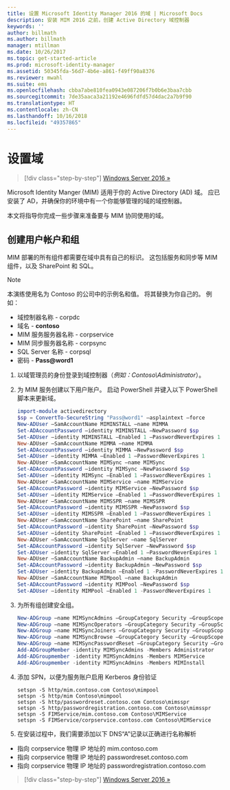 ```yaml
---
title: 设置 Microsoft Identity Manager 2016 的域 | Microsoft Docs
description: 安装 MIM 2016 之前，创建 Active Directory 域控制器
keywords: ''
author: billmath
ms.author: billmath
manager: mtillman
ms.date: 10/26/2017
ms.topic: get-started-article
ms.prod: microsoft-identity-manager
ms.assetid: 50345fda-56d7-4b6e-a861-f49ff90a8376
ms.reviewer: mwahl
ms.suite: ems
ms.openlocfilehash: cbba7abe810fea0943e087206f7b0b6e3baa7cbb
ms.sourcegitcommit: 7de35aaca3a21192e4696fdfd57d4dac2a7b9f90
ms.translationtype: HT
ms.contentlocale: zh-CN
ms.lasthandoff: 10/16/2018
ms.locfileid: "49357865"
---
```

# <a name="set-up-a-domain"></a>设置域

> [!div class="step-by-step"]
> [Windows Server 2016 »](prepare-server-ws2016.md)

Microsoft Identity Manger (MIM) 适用于你的 Active Directory (AD) 域。 应已安装了 AD，并确保你的环境中有一个你能够管理的域的域控制器。

本文将指导你完成一些步骤来准备要与 MIM 协同使用的域。

## <a name="create-user-accounts-and-groups"></a>创建用户帐户和组

MIM 部署的所有组件都需要在域中具有自己的标识。 这包括服务和同步等 MIM 组件，以及 SharePoint 和 SQL。

> [!NOTE]
> 本演练使用名为 Contoso 的公司中的示例名和值。 将其替换为你自己的。 例如：
> - 域控制器名称 - corpdc
> - 域名 - **contoso**
> - MIM 服务服务器名称 - corpservice
> - MIM 同步服务器名称 - corpsync
> - SQL Server 名称 - corpsql
> - 密码 - <strong>Pass@word1</strong>

1. 以域管理员的身份登录到域控制器（*例如：Contoso\Administrator*）。

2. 为 MIM 服务创建以下用户账户。 启动 PowerShell 并键入以下 PowerShell 脚本来更新域。

    ```PowerShell
    import-module activedirectory
    $sp = ConvertTo-SecureString "Pass@word1" –asplaintext –force
    New-ADUser –SamAccountName MIMINSTALL –name MIMMA
    Set-ADAccountPassword –identity MIMINSTALL –NewPassword $sp
    Set-ADUser –identity MIMINSTALL –Enabled 1 –PasswordNeverExpires 1
    New-ADUser –SamAccountName MIMMA –name MIMMA
    Set-ADAccountPassword –identity MIMMA –NewPassword $sp
    Set-ADUser –identity MIMMA –Enabled 1 –PasswordNeverExpires 1
    New-ADUser –SamAccountName MIMSync –name MIMSync
    Set-ADAccountPassword –identity MIMSync –NewPassword $sp
    Set-ADUser –identity MIMSync –Enabled 1 –PasswordNeverExpires 1
    New-ADUser –SamAccountName MIMService –name MIMService
    Set-ADAccountPassword –identity MIMService –NewPassword $sp
    Set-ADUser –identity MIMService –Enabled 1 –PasswordNeverExpires 1
    New-ADUser –SamAccountName MIMSSPR –name MIMSSPR
    Set-ADAccountPassword –identity MIMSSPR –NewPassword $sp
    Set-ADUser –identity MIMSSPR –Enabled 1 –PasswordNeverExpires 1
    New-ADUser –SamAccountName SharePoint –name SharePoint
    Set-ADAccountPassword –identity SharePoint –NewPassword $sp
    Set-ADUser –identity SharePoint –Enabled 1 –PasswordNeverExpires 1
    New-ADUser –SamAccountName SqlServer –name SqlServer
    Set-ADAccountPassword –identity SqlServer –NewPassword $sp
    Set-ADUser –identity SqlServer –Enabled 1 –PasswordNeverExpires 1
    New-ADUser –SamAccountName BackupAdmin –name BackupAdmin
    Set-ADAccountPassword –identity BackupAdmin –NewPassword $sp
    Set-ADUser –identity BackupAdmin –Enabled 1 -PasswordNeverExpires 1
    New-ADUser –SamAccountName MIMpool –name BackupAdmin
    Set-ADAccountPassword –identity MIMPool –NewPassword $sp
    Set-ADUser –identity MIMPool –Enabled 1 -PasswordNeverExpires 1
    ```

3.  为所有组创建安全组。

    ```PowerShell
    New-ADGroup –name MIMSyncAdmins –GroupCategory Security –GroupScope Global –SamAccountName MIMSyncAdmins
    New-ADGroup –name MIMSyncOperators –GroupCategory Security –GroupScope Global –SamAccountName MIMSyncOperators
    New-ADGroup –name MIMSyncJoiners –GroupCategory Security –GroupScope Global –SamAccountName MIMSyncJoiners
    New-ADGroup –name MIMSyncBrowse –GroupCategory Security –GroupScope Global –SamAccountName MIMSyncBrowse
    New-ADGroup –name MIMSyncPasswordReset –GroupCategory Security –GroupScope Global –SamAccountName MIMSyncPasswordReset
    Add-ADGroupMember -identity MIMSyncAdmins -Members Administrator
    Add-ADGroupmember -identity MIMSyncAdmins -Members MIMService
    Add-ADGroupmember -identity MIMSyncAdmins -Members MIMInstall
    ```

4.  添加 SPN，以便为服务账户启用 Kerberos 身份验证

    ```CMD
    setspn -S http/mim.contoso.com Contoso\mimpool
    setspn -S http/mim Contoso\mimpool
    setspn -S http/passwordreset.contoso.com Contoso\mimsspr
    setspn -S http/passwordregistration.contoso.com Contoso\mimsspr
    setspn -S FIMService/mim.contoso.com Contoso\MIMService
    setspn -S FIMService/corpservice.contoso.com Contoso\MIMService
    ```
5.  在安装过程中，我们需要添加以下 DNS“A”记录以正确进行名称解析

- 指向 corpservice 物理 IP 地址的 mim.contoso.com
- 指向 corpservice 物理 IP 地址的 passwordreset.contoso.com
- 指向 corpservice 物理 IP 地址的 passwordregistration.contoso.com

> [!div class="step-by-step"]
> [Windows Server 2016 »](prepare-server-ws2016.md)
